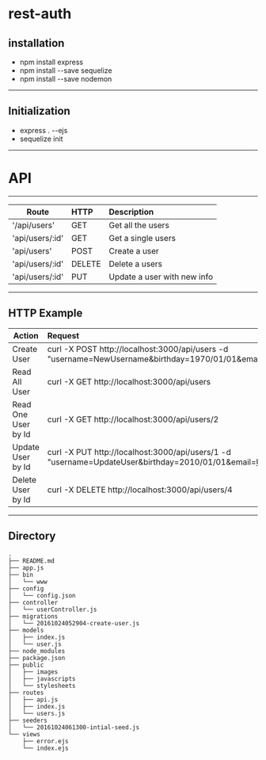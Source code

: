 # rest-auth

## installation
  - npm install express
  - npm install --save sequelize
  - npm install --save nodemon
---
## Initialization
  - express . --ejs
  - sequelize init
---
# API
---
Route | HTTP | Description
--- | :--- | :--- |
'/api/users' | GET | Get all the users
'api/users/:id' | GET | Get a single users
'api/users' | POST | Create a user
'api/users/:id' | DELETE | Delete a users
'api/users/:id' | PUT | Update a user with new info
---
## HTTP Example
Action | Request
--------------------------------- | :------------
Create User | curl -X POST http://localhost:3000/api/users -d "username=NewUsername&birthday=1970/01/01&email=NewEmail@ema.il"
Read All User | curl -X GET http://localhost:3000/api/users
Read One User by Id | curl -X GET http://localhost:3000/api/users/2
Update User by Id | curl -X PUT http://localhost:3000/api/users/1 -d "username=UpdateUser&birthday=2010/01/01&email=UpdateEmail@ema.il"
Delete User by Id | curl -X DELETE http://localhost:3000/api/users/4
---
## Directory
```
.
├── README.md
├── app.js
├── bin
│   └── www
├── config
│   └── config.json
├── controller
│   └── userController.js
├── migrations
│   └── 20161024052904-create-user.js
├── models
│   ├── index.js
│   └── user.js
├── node_modules
├── package.json
├── public
│   ├── images
│   ├── javascripts
│   └── stylesheets
├── routes
│   ├── api.js
│   ├── index.js
│   └── users.js
├── seeders
│   └── 20161024061300-intial-seed.js
└── views
    ├── error.ejs
    └── index.ejs
```
